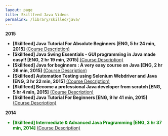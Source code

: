 ```yaml
---
layout: page
title: Skillfeed Java Videos
permalink: /library/skilled/java/
---
```


<strong>2015</strong>

<ul>
<li><strong>[Skillfeed] Java Tutorial For Absolute Beginners [ENG, 5 hr 24 min, 2015]</strong> <a href="https://www.skillfeed.com/courses/10302-java-tutorial-for-absolute-beginners">(Course Description)</a></li>
<li><strong>[Skillfeed] Java Swing Essentials - GUI programming in Java made easy!! [ENG, 2 hr 19 min, 2015]</strong> <a href="https://www.skillfeed.com/courses/9496-java-swing-essentials-gui-programming-in-java-made-easy">(Course Description)</a></li>
<li><strong>[Skillfeed] Java for beginners : A very easy course on Java [ENG, 2 hr 36 min, 2015]</strong> <a href="https://www.skillfeed.com/courses/10877-java-for-beginners-a-very-easy-course-on-java">(Course Description)</a></li>
<li><strong>[Skillfeed] Automation Testing using Selenium Webdriver and Java [ENG, 3 hr 22 min, 2015]</strong> <a href="https://www.skillfeed.com/courses/10275-automation-testing-using-selenium-webdriver-and-java">(Course Description)</a></li>
<li><strong>[Skillfeed] Become a professional Java developer from scratch [ENG, 5 hr 4 min, 2015]</strong> <a href="https://www.skillfeed.com/courses/10489-become-a-professional-java-developer-from-scratch">(Course Description)</a></li>
<li><strong>[Skillfeed] 
Java Tutorial For Beginners [ENG, 9 hr 41 min, 2015]</strong> <a href="https://www.skillfeed.com/courses/10156-java-tutorial-for-beginners">(Course Description)</a></li>




</ul>






<strong>2014</strong>

<ul>
<li style="color:green"><strong>[Skillfeed] Intermediate & Advanced Java Programming [ENG, 3 hr 37 min, 2014]</strong> <a href="https://www.skillfeed.com/courses/2105-intermediate-advanced-java-programming">(Course Description)</a></li>
</ul>
